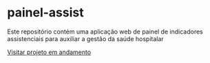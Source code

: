 # painel-assist
Este repositório contém uma aplicação web de painel de indicadores assistenciais para auxiliar a gestão da saúde hospitalar

[Visitar projeto em andamento](http://painel-assist.vercel.app/)